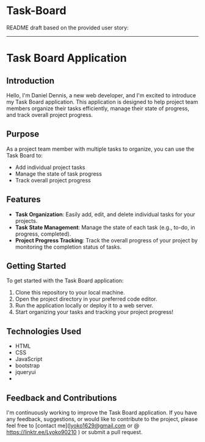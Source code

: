 # Task-Board
 README draft based on the provided user story:

---

# Task Board Application

## Introduction

Hello, I'm Daniel Dennis, a new web developer, and I'm excited to introduce my Task Board application. This application is designed to help project team members organize their tasks efficiently, manage their state of progress, and track overall project progress.

## Purpose

As a project team member with multiple tasks to organize, you can use the Task Board to:

- Add individual project tasks
- Manage the state of task progress
- Track overall project progress

## Features

- **Task Organization**: Easily add, edit, and delete individual tasks for your projects.
- **Task State Management**: Manage the state of each task (e.g., to-do, in progress, completed).
- **Project Progress Tracking**: Track the overall progress of your project by monitoring the completion status of tasks.

## Getting Started

To get started with the Task Board application:

1. Clone this repository to your local machine.
2. Open the project directory in your preferred code editor.
3. Run the application locally or deploy it to a web server.
4. Start organizing your tasks and tracking your project progress!

## Technologies Used

- HTML
- CSS
- JavaScript
- bootstrap
- jqueryui
-

## Feedback and Contributions

I'm continuously working to improve the Task Board application. If you have any feedback, suggestions, or would like to contribute to the project, please feel free to [contact me](lyoko1629@gmail.com or @ https://linktr.ee/Lyoko90210 ) or submit a pull request.



